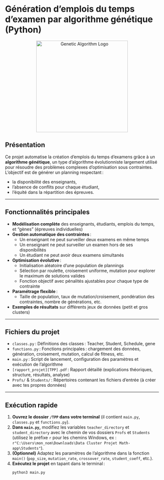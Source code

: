 #  Génération d’emplois du temps d’examen par algorithme génétique (Python)
<p align="center">
  <img src="https://miro.medium.com/v2/resize:fit:1400/1*91TZsf7mZidi68IOzMY6ew.png" width="300" alt="Genetic Algorithm Logo"/>
</p>

## Présentation

Ce projet automatise la création d’emplois du temps d’examens grâce à un **algorithme génétique**, un type d’algorithme évolutionniste largement utilisé pour résoudre des problèmes complexes d’optimisation sous contraintes.  
L’objectif est de générer un planning respectant :  
- la disponibilité des enseignants,
- l’absence de conflits pour chaque étudiant,
- l’équité dans la répartition des épreuves.

---

## Fonctionnalités principales

- **Modélisation complète** des enseignants, étudiants, emplois du temps, et “gènes” (épreuves individuelles)
- **Gestion automatique des contraintes** :
  - Un enseignant ne peut surveiller deux examens en même temps
  - Un enseignant ne peut surveiller un examen hors de ses disponibilités
  - Un étudiant ne peut avoir deux examens simultanés
- **Optimisation évolutive** :  
  - Initialisation aléatoire d’une population de plannings
  - Sélection par roulette, croisement uniforme, mutation pour explorer le maximum de solutions valides
  - Fonction objectif avec pénalités ajustables pour chaque type de contrainte
- **Paramétrage flexible** :  
  - Taille de population, taux de mutation/croisement, pondération des contraintes, nombre de générations, etc.
- **Exemples de résultats** sur différents jeux de données (petit et gros clusters)

---

## Fichiers du projet

- `classes.py` : Définitions des classes : Teacher, Student, Schedule, gene
- `functions.py` : Fonctions principales : chargement des données, génération, croisement, mutation, calcul de fitness, etc.
- `main.py` : Script de lancement, configuration des paramètres et exécution de l’algorithme
- `[rapport_projet][TPP].pdf` : Rapport détaillé (explications théoriques, structure, résultats, analyse)
- `Profs/` & `Students/` : Répertoires contenant les fichiers d’entrée (à créer avec tes propres données)

---

## Exécution rapide


1. **Ouvrez le dossier `/TPP` dans votre terminal** (il contient `main.py`, `classes.py` et `functions.py`).
2. **Dans `main.py`,** modifiez les variables `teacher_directory` et `student_directory` avec le chemin de vos dossiers `Profs` et `Students` (utilisez le préfixe `r` pour les chemins Windows, ex :  
   `r"C:\Users\mon_nom\Downloads\Data Cluster Projet Math-app\Students"`).
3. **(Optionnel)** Adaptez les paramètres de l’algorithme dans la fonction `main()` (`pop_size`, `mutation_rate`, `crossover_rate`, `student_coeff`, etc.).
4. **Exécutez le projet** en tapant dans le terminal :
   ```bash
   python3 main.py

